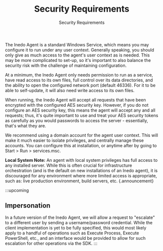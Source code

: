 ﻿---
title: Security Requirements
subtitle: Security Requirements
sequence: 30
keywords: inedo, inedo agent, security

---
The Inedo Agent is a standard Windows Service, which means you may configure it to run under any user context. Generally speaking, you should only give as much access to the agent's user context as is needed. This may be more complicated to set-up, so it's important to also balance the security risk with the challenge of maintaining configuration.

At a minimum, the Inedo Agent only needs permission to run as a service, have read access to its own files, full control over its data directories, and the ability to open the configured network port (default 46336). For it to be able to self-update, it will also need write access to its own files.

When running, the Inedo Agent will accept all requests that have been encrypted with the configured AES security key. However, if you do not configure an AES security key, this means the agent will accept any and all requests; thus, it's quite important to use and treat your AES security tokens as carefully as you would passwords to access the server - essentially, that's what they are.

We recommend using a domain account for the agent user context. This will make it much easier to isolate privileges, and centrally manage these accounts. You can configure this at installation, or anytime after by going to Start > Run > services.msc.

**Local System Note:** An agent with local system privileges has full access to any installed server. While this is often crucial for infrastructure orchestration (and is the default on new installations of an Inedo agent), it is discouraged for any environment where more limited access is appropriate, such as: live production environment, build servers, etc. {.announcement}

:::upcoming
## Impersonation
In a future version of the Inedo Agent, we will allow a request to "escalate" to a different user by sending a username/password credential. While the client implementation is yet to be fully specified, this would most likely apply to a handful of operations such as Execute Process, Execute PowerShell, etc., and an interface would be provided to allow for such escalation for other operations via the SDK.
:::
